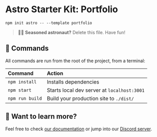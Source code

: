 # Astro Starter Kit: Portfolio

```
npm init astro -- --template portfolio
```

> 🧑‍🚀 **Seasoned astronaut?** Delete this file. Have fun!

## 🧞 Commands

All commands are run from the root of the project, from a terminal:

| Command         | Action                                      |
| :-------------- | :------------------------------------------ |
| `npm install`   | Installs dependencies                       |
| `npm start`     | Starts local dev server at `localhost:3001` |
| `npm run build` | Build your production site to `./dist/`     |

## 👀 Want to learn more?

Feel free to check [our documentation](https://github.com/snowpackjs/astro) or jump into our [Discord server](https://astro.build/chat).
